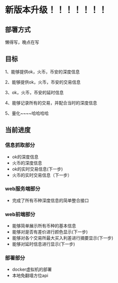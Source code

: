 # 新版本升级！！！！！！！
## 部署方式
懒得写，晚点在写
## 目标
1、能够提供ok，火币，币安的深度信息

2、能够提供ok，火币，币安的交易信息

3、ok，火币，币安的延时信息

4、能够记录所有的交易，并配合当时的深度信息

5、量化~~~~哈哈哈哈

## 当前进度
### 信息抓取部分
- ok的深度信息
- 火币的深度信息
- ok的实时交易信息(下一步)
- 火币的实时交易信息（下一步）
### web服务端部分
- 完成了所有币种深度信息的简单整合接口
### web前端部分
- 能够简单展示所有币种的基本信息
- 能够对是否有差价进行颜色显示(下一步)
- 能够对各个交易所最大买入利差进行摘要显示(下一步)
- 能够对延时信息进行显示(下一步)
### 部署部分
- docker虚拟机的部署
- 本地免翻墙方位api


